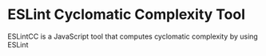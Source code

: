 # ESLint Cyclomatic Complexity Tool

ESLintCC is a JavaScript tool that computes cyclomatic complexity by using ESLint
